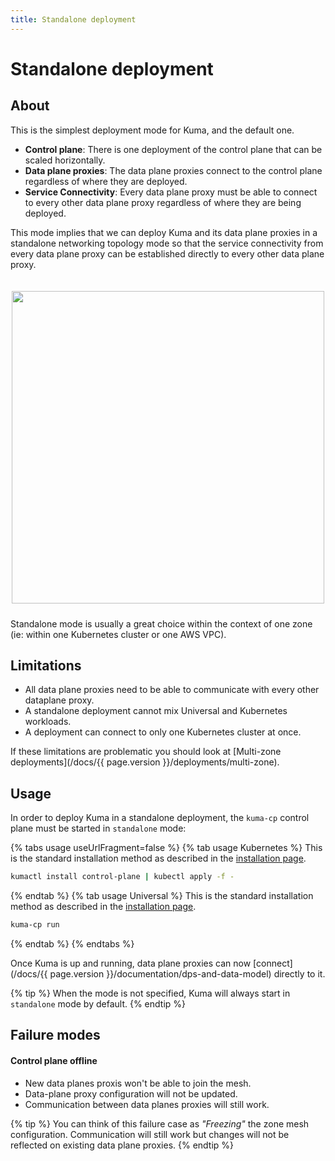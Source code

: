 ```yaml
---
title: Standalone deployment
---
```

# Standalone deployment

## About

This is the simplest deployment mode for Kuma, and the default one.

* **Control plane**: There is one deployment of the control plane that can be scaled horizontally.
* **Data plane proxies**: The data plane proxies connect to the control plane regardless of where they are deployed.
* **Service Connectivity**: Every data plane proxy must be able to connect to every other data plane proxy regardless of where they are being deployed.

This mode implies that we can deploy Kuma and its data plane proxies in a standalone networking topology mode so that the service connectivity from every data plane proxy can be established directly to every other data plane proxy.

<center>
<img src="/assets/images/docs/0.6.0/flat-diagram.png" alt="" style="width: 500px; padding-top: 20px; padding-bottom: 10px;"/>
</center>

Standalone mode is usually a great choice within the context of one zone (ie: within one Kubernetes cluster or one AWS VPC).

## Limitations

* All data plane proxies need to be able to communicate with every other dataplane proxy.
* A standalone deployment cannot mix Universal and Kubernetes workloads.
* A deployment can connect to only one Kubernetes cluster at once.

If these limitations are problematic you should look at [Multi-zone deployments](/docs/{{ page.version }}/deployments/multi-zone).

## Usage

In order to deploy Kuma in a standalone deployment, the `kuma-cp` control plane must be started in `standalone` mode:

{% tabs usage useUrlFragment=false %}
{% tab usage Kubernetes %}
This is the standard installation method as described in the [installation page](/install).
```sh
kumactl install control-plane | kubectl apply -f -
```
{% endtab %}
{% tab usage Universal %}
This is the standard installation method as described in the [installation page](/install).
```sh
kuma-cp run
```
{% endtab %}
{% endtabs %}

Once Kuma is up and running, data plane proxies can now [connect](/docs/{{ page.version }}/documentation/dps-and-data-model) directly to it.

{% tip %}
When the mode is not specified, Kuma will always start in `standalone` mode by default.
{% endtip %}

## Failure modes

#### Control plane offline

* New data planes proxis won't be able to join the mesh.
* Data-plane proxy configuration will not be updated.
* Communication between data planes proxies will still work.

{% tip %}
You can think of this failure case as *"Freezing"* the zone mesh configuration.
Communication will still work but changes will not be reflected on existing data plane proxies.
{% endtip %}
